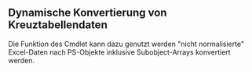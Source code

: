 ## Dynamische Konvertierung von Kreuztabellendaten

Die Funktion des Cmdlet kann dazu genutzt werden "nicht normalisierte" Excel-Daten nach PS-Objekte inklusive Subobject-Arrays konvertiert werden.
